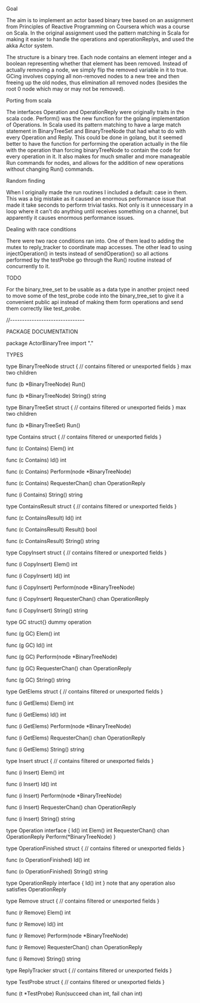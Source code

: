 Goal

The aim is to implement an actor based binary tree based on an assignment from Principles of Reactive Programming
on Coursera which was a course on Scala.  In the original assignment used the pattern matching in Scala for making
it easier to handle the operations and operationReplys, and used the akka Actor system.

The structure is a binary tree.  Each node contains an element integer and a boolean representing whether that element
has been removed.  Instead of actually removing a node, we simply flip the removed variable in it to true.  GCing 
involves copying all non-removed nodes to a new tree and then freeing up the old nodes, thus elimination all
removed nodes (besides the root 0 node which may or may not be removed).  

Porting from scala

The interfaces Operation and OperationReply were originally traits in the scala code.  Perform() was the new function
for the golang implementation of Operations.  In Scala used its pattern matching to have a large match statement in
BinaryTreeSet and BinaryTreeNode that had what to do with every Operation and Reply.  This could be done in golang, 
but it seemed better to have the function for performing the operation actually in the file with the operation than
forcing binaryTreeNode to contain the code for every operation in it.  It also makes for much smaller and more 
manageable Run commands for nodes, and allows for the addition of new operations without changing Run() commands.

Random finding

When I originally made the run routines I included a default: case in them.  This was a big mistake as it caused an
enormous performance issue that made it take seconds to perform trivial tasks.  Not only is it unnecessary in a loop
where it can't do anything until receives something on a channel, but apparently it causes enormous performance issues.

Dealing with race conditions

There were two race conditions ran into.  One of them lead to adding the mutex to reply_tracker to coordinate map accesses.
The other lead to using injectOperation() in tests instead of sendOperation() so all actions performed by the testProbe
go through the Run() routine instead of concurrently to it.

TODO

For the binary_tree_set to be usable as a data type in another project need to move some of the test_probe code into the
binary_tree_set to give it a convenient public api instead of making them form operations and send them correctly like
test_probe.

//-------------------------------

PACKAGE DOCUMENTATION

package ActorBinaryTree
    import "."


TYPES

type BinaryTreeNode struct {
    // contains filtered or unexported fields
}
    max two children

func (b *BinaryTreeNode) Run()

func (b *BinaryTreeNode) String() string

type BinaryTreeSet struct {
    // contains filtered or unexported fields
}
    max two children

func (b *BinaryTreeSet) Run()

type Contains struct {
    // contains filtered or unexported fields
}

func (c Contains) Elem() int

func (c Contains) Id() int

func (c Contains) Perform(node *BinaryTreeNode)

func (c Contains) RequesterChan() chan OperationReply

func (i Contains) String() string

type ContainsResult struct {
    // contains filtered or unexported fields
}

func (c ContainsResult) Id() int

func (c ContainsResult) Result() bool

func (c ContainsResult) String() string

type CopyInsert struct {
    // contains filtered or unexported fields
}

func (i CopyInsert) Elem() int

func (i CopyInsert) Id() int

func (i CopyInsert) Perform(node *BinaryTreeNode)

func (i CopyInsert) RequesterChan() chan OperationReply

func (i CopyInsert) String() string

type GC struct{}
    dummy operation

func (g GC) Elem() int

func (g GC) Id() int

func (g GC) Perform(node *BinaryTreeNode)

func (g GC) RequesterChan() chan OperationReply

func (g GC) String() string

type GetElems struct {
    // contains filtered or unexported fields
}

func (i GetElems) Elem() int

func (i GetElems) Id() int

func (i GetElems) Perform(node *BinaryTreeNode)

func (i GetElems) RequesterChan() chan OperationReply

func (i GetElems) String() string

type Insert struct {
    // contains filtered or unexported fields
}

func (i Insert) Elem() int

func (i Insert) Id() int

func (i Insert) Perform(node *BinaryTreeNode)

func (i Insert) RequesterChan() chan OperationReply

func (i Insert) String() string

type Operation interface {
    Id() int
    Elem() int
    RequesterChan() chan OperationReply
    Perform(*BinaryTreeNode)
}

type OperationFinished struct {
    // contains filtered or unexported fields
}

func (o OperationFinished) Id() int

func (o OperationFinished) String() string

type OperationReply interface {
    Id() int
}
    note that any operation also satisfies OperationReply

type Remove struct {
    // contains filtered or unexported fields
}

func (r Remove) Elem() int

func (r Remove) Id() int

func (r Remove) Perform(node *BinaryTreeNode)

func (r Remove) RequesterChan() chan OperationReply

func (i Remove) String() string

type ReplyTracker struct {
    // contains filtered or unexported fields
}

type TestProbe struct {
    // contains filtered or unexported fields
}

func (t *TestProbe) Run(succeed chan int, fail chan int)